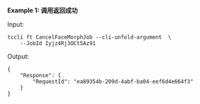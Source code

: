 **Example 1: 调用返回成功**



Input: 

```
tccli ft CancelFaceMorphJob --cli-unfold-argument  \
    --JobId Iyjz4Rj3OCt5Az91
```

Output: 
```
{
    "Response": {
        "RequestId": "ea89354b-209d-4abf-ba04-eef6d4e664f3"
    }
}
```

